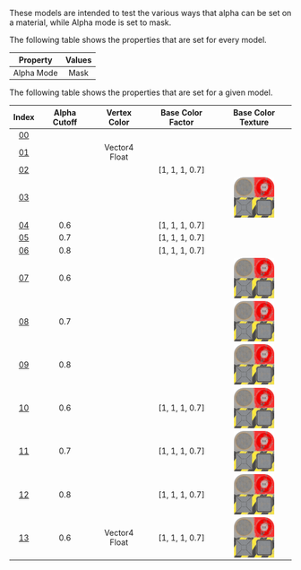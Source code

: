 These models are intended to test the various ways that alpha can be set on a material, while Alpha mode is set to mask.  

The following table shows the properties that are set for every model.  


Property | **Values**
:---: | :---:
Alpha Mode | Mask


The following table shows the properties that are set for a given model.  


Index | Alpha Cutoff | Vertex Color | Base Color Factor | Base Color Texture
:---: | :---: | :---: | :---: | :---:
[00](./Material_AlphaMask_00.gltf) |   |   |   |  
[01](./Material_AlphaMask_01.gltf) |   | Vector4 Float |   |  
[02](./Material_AlphaMask_02.gltf) |   |   | [1, 1, 1, 0.7] |  
[03](./Material_AlphaMask_03.gltf) |   |   |   | <img src="./Texture_baseColor.png" height="72" width="72" align="middle">
[04](./Material_AlphaMask_04.gltf) | 0.6 |   | [1, 1, 1, 0.7] |  
[05](./Material_AlphaMask_05.gltf) | 0.7 |   | [1, 1, 1, 0.7] |  
[06](./Material_AlphaMask_06.gltf) | 0.8 |   | [1, 1, 1, 0.7] |  
[07](./Material_AlphaMask_07.gltf) | 0.6 |   |   | <img src="./Texture_baseColor.png" height="72" width="72" align="middle">
[08](./Material_AlphaMask_08.gltf) | 0.7 |   |   | <img src="./Texture_baseColor.png" height="72" width="72" align="middle">
[09](./Material_AlphaMask_09.gltf) | 0.8 |   |   | <img src="./Texture_baseColor.png" height="72" width="72" align="middle">
[10](./Material_AlphaMask_10.gltf) | 0.6 |   | [1, 1, 1, 0.7] | <img src="./Texture_baseColor.png" height="72" width="72" align="middle">
[11](./Material_AlphaMask_11.gltf) | 0.7 |   | [1, 1, 1, 0.7] | <img src="./Texture_baseColor.png" height="72" width="72" align="middle">
[12](./Material_AlphaMask_12.gltf) | 0.8 |   | [1, 1, 1, 0.7] | <img src="./Texture_baseColor.png" height="72" width="72" align="middle">
[13](./Material_AlphaMask_13.gltf) | 0.6 | Vector4 Float | [1, 1, 1, 0.7] | <img src="./Texture_baseColor.png" height="72" width="72" align="middle">
 
